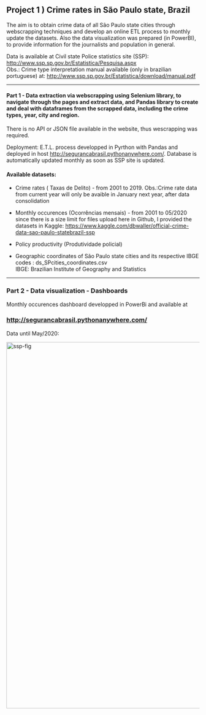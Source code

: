 
## Project 1 ) Crime rates in São Paulo state, Brazil

The aim is to obtain crime data of all São Paulo state cities through webscrapping techniques and develop an online ETL process to monthly update the datasets. Also the data visualization was prepared (in PowerBI), to provide information for the journalists and population in general.
 
Data is available at Civil state Police statistics site (SSP):  http://www.ssp.sp.gov.br/Estatistica/Pesquisa.aspx   
Obs.: Crime type interpretation manual available (only in brazilian  portuguese) at: http://www.ssp.sp.gov.br/Estatistica/download/manual.pdf

----------------------
#### Part 1 - Data extraction via webscrapping  using Selenium library, to navigate through the pages and extract data, and Pandas library to create and deal with dataframes from the scrapped data, including the crime types, year, city and region.
There is no API or JSON file available in the website, thus wescrapping was required.

Deployment:  E.T.L. process developped in Pyrthon with Pandas and deployed in host http://segurancabrasil.pythonanywhere.com/.
Database is automatically  updated monthly as soon as SSP site is updated.
 
#### Available datasets:  
 - Crime rates ( Taxas de Delito)  -  from 2001 to 2019.
   Obs.:Crime rate data from current year will only be avaible in January  next year, after data consolidation
 
 - Monthly occurences (Ocorrências mensais) - from 2001 to 05/2020
   since there is a size limit for files upload here in Github, I provided the datasets in Kaggle:
   https://www.kaggle.com/dbwaller/official-crime-data-sao-paulo-statebrazil-ssp
 - Policy productivity (Produtividade policial)
 
-  Geographic coordinates of São Paulo state cities and its respective IBGE codes :  ds_SPcities_coordinates.csv  
   IBGE:  Brazilian Institute of Geography and Statistics

--------------------------

### Part 2 - Data visualization - Dashboards

Monthly occurences dashboard developped in PowerBi and available at  
 ### http://segurancabrasil.pythonanywhere.com/

Data until May/2020:

<img width="956" alt="ssp-fig" src="https://user-images.githubusercontent.com/52055874/87192447-d8860480-c2cc-11ea-980d-e14b6d285658.png">



